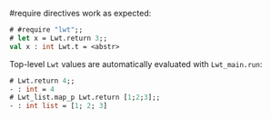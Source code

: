#require directives work as expected:

```ocaml
# #require "lwt";;
# let x = Lwt.return 3;;
val x : int Lwt.t = <abstr>
```

Top-level `Lwt` values are automatically evaluated with `Lwt_main.run`:

```ocaml
# Lwt.return 4;;
- : int = 4
# Lwt_list.map_p Lwt.return [1;2;3];;
- : int list = [1; 2; 3]
```
